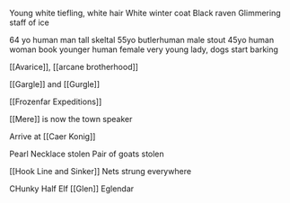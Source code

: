 Young white tiefling, white hair
White winter coat
Black raven
Glimmering staff of ice

64 yo human man
tall skeltal 55yo butlerhuman male
stout 45yo human woman book
younger human female
very young lady, dogs start barking

[[Avarice]], [[arcane brotherhood]]

[[Gargle]] and [[Gurgle]]

[[Frozenfar Expeditions]]

[[Mere]] is now the town speaker


 Arrive at [[Caer Konig]]
 
Pearl Necklace stolen
Pair of goats stolen

[[Hook Line and Sinker]]
Nets strung everywhere

CHunky Half Elf
[[Glen]]  Eglendar
